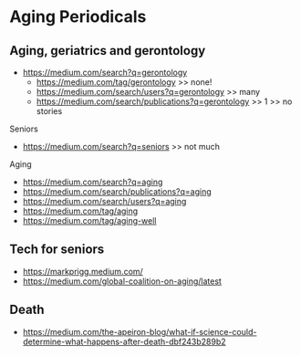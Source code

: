 # Aging Periodicals


## Aging, geriatrics and gerontology

* https://medium.com/search?q=gerontology
  * https://medium.com/tag/gerontology >> none!
  * https://medium.com/search/users?q=gerontology >> many
  * https://medium.com/search/publications?q=gerontology >> 1 >> no stories

Seniors

* https://medium.com/search?q=seniors >> not much

Aging

* https://medium.com/search?q=aging
* https://medium.com/search/publications?q=aging
* https://medium.com/search/users?q=aging
* https://medium.com/tag/aging
* https://medium.com/tag/aging-well


## Tech for seniors

* https://markprigg.medium.com/
* https://medium.com/global-coalition-on-aging/latest


## Death

* https://medium.com/the-apeiron-blog/what-if-science-could-determine-what-happens-after-death-dbf243b289b2
